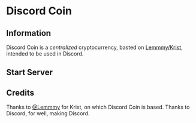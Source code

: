 # Discord Coin

## Information

Discord Coin is a *centralized* cryptocurrency, basted on [Lemmmy/Krist](https://github.com/Lemmmy/Krist), intended to be used in Discord.

## Start Server

## Credits

Thanks to [@Lemmmy](https://github.com/Lemmmy) for Krist, on which Discord Coin is based. Thanks to Discord, for well, making Discord.
